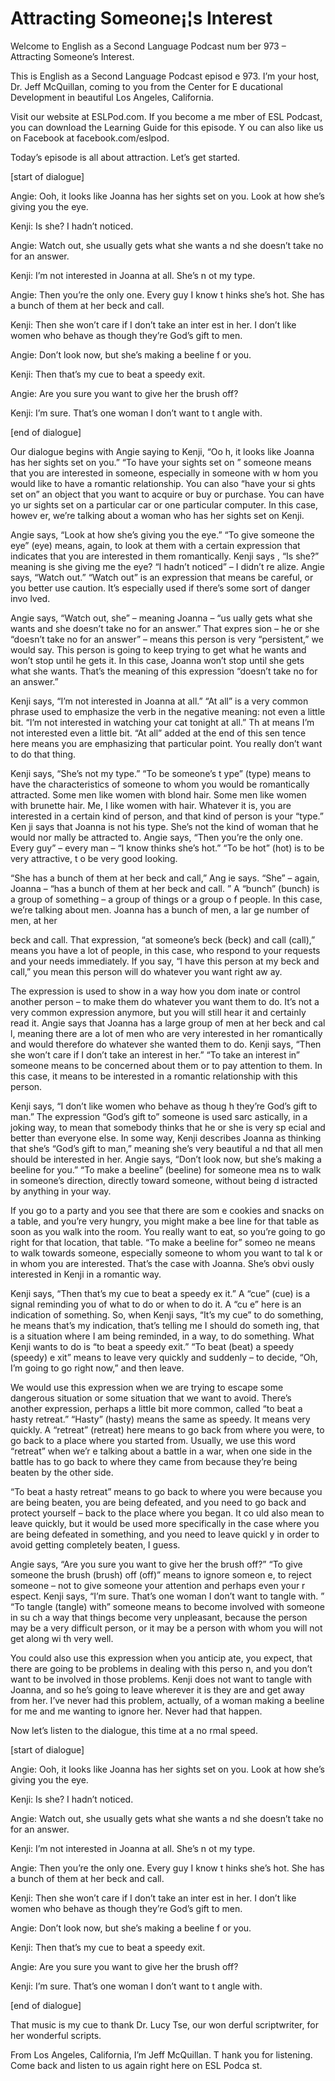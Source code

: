 # Attracting Someone¡¦s Interest

Welcome to English as a Second Language Podcast num ber 973 – Attracting Someone’s Interest.  

This is English as a Second Language Podcast episod e 973. I’m your host, Dr. Jeff McQuillan, coming to you from the Center for E ducational Development in beautiful Los Angeles, California.  

Visit our website at ESLPod.com. If you become a me mber of ESL Podcast, you can download the Learning Guide for this episode. Y ou can also like us on Facebook at facebook.com/eslpod.  

Today’s episode is all about attraction. Let’s get started. 

[start of dialogue] 

Angie: Ooh, it looks like Joanna has her sights set  on you. Look at how she’s giving you the eye.  

Kenji: Is she? I hadn’t noticed. 

Angie: Watch out, she usually gets what she wants a nd she doesn’t take no for an answer. 

Kenji: I’m not interested in Joanna at all. She’s n ot my type.  

Angie: Then you’re the only one. Every guy I know t hinks she’s hot. She has a bunch of them at her beck and call. 

Kenji: Then she won’t care if I don’t take an inter est in her. I don’t like women who behave as though they’re God’s gift to men.  

Angie: Don’t look now, but she’s making a beeline f or you.  

Kenji: Then that’s my cue to beat a speedy exit. 

Angie: Are you sure you want to give her the brush off? 

Kenji: I’m sure. That’s one woman I don’t want to t angle with. 

[end of dialogue]   

 Our dialogue begins with Angie saying to Kenji, “Oo h, it looks like Joanna has her sights set on you.” “To have your sights set on ” someone means that you are interested in someone, especially in someone with w hom you would like to have a romantic relationship. You can also “have your si ghts set on” an object that you want to acquire or buy or purchase. You can have yo ur sights set on a particular car or one particular computer. In this case, howev er, we’re talking about a woman who has her sights set on Kenji.  

Angie says, “Look at how she’s giving you the eye.”  “To give someone the eye” (eye) means, again, to look at them with a certain expression that indicates that you are interested in them romantically. Kenji says , “Is she?” meaning is she giving me the eye? “I hadn’t noticed” – I didn’t re alize. Angie says, “Watch out.” “Watch out” is an expression that means be careful,  or you better use caution. It’s especially used if there’s some sort of danger invo lved.  

Angie says, “Watch out, she” – meaning Joanna – “us ually gets what she wants and she doesn’t take no for an answer.” That expres sion – he or she “doesn’t take no for an answer” – means this person is very “persistent,” we would say. This person is going to keep trying to get what he wants and won’t stop until he gets it. In this case, Joanna won’t stop until she gets what she wants. That’s the meaning of this expression “doesn’t take no for an answer.”  

Kenji says, “I’m not interested in Joanna at all.” “At all” is a very common phrase used to emphasize the verb in the negative meaning:  not even a little bit. “I’m not interested in watching your cat tonight at all.” Th at means I’m not interested even a little bit. “At all” added at the end of this sen tence here means you are emphasizing that particular point. You really don’t  want to do that thing. 

Kenji says, “She’s not my type.” “To be someone’s t ype” (type) means to have the characteristics of someone to whom you would be  romantically attracted. Some men like women with blond hair. Some men like women with brunette hair. Me, I like women with hair. Whatever it is, you are  interested in a certain kind of person, and that kind of person is your “type.” Ken ji says that Joanna is not his type. She’s not the kind of woman that he would nor mally be attracted to. Angie says, “Then you’re the only one. Every guy” – every  man – “I know thinks she’s hot.” “To be hot” (hot) is to be very attractive, t o be very good looking.  

“She has a bunch of them at her beck and call,” Ang ie says. “She” – again, Joanna – “has a bunch of them at her beck and call. ” A “bunch” (bunch) is a group of something – a group of things or a group o f people. In this case, we’re talking about men. Joanna has a bunch of men, a lar ge number of men, at her  

beck and call. That expression, “at someone’s beck (beck) and call (call),” means you have a lot of people, in this case, who respond  to your requests and your needs immediately. If you say, “I have this person at my beck and call,” you mean this person will do whatever you want right aw ay.  

The expression is used to show in a way how you dom inate or control another person – to make them do whatever you want them to do. It’s not a very common expression anymore, but you will still hear it and certainly read it. Angie says that Joanna has a large group of men at her beck and cal l, meaning there are a lot of men who are very interested in her romantically and  would therefore do whatever she wanted them to do. Kenji says, “Then she won’t care if I don’t take an interest in her.” “To take an interest in” someone means to be concerned about them or to pay attention to them. In this case, it means to be interested in a romantic relationship with this person.  

Kenji says, “I don’t like women who behave as thoug h they’re God’s gift to man.” The expression “God’s gift to” someone is used sarc astically, in a joking way, to mean that somebody thinks that he or she is very sp ecial and better than everyone else. In some way, Kenji describes Joanna as thinking that she’s “God’s gift to man,” meaning she’s very beautiful a nd that all men should be interested in her. Angie says, “Don’t look now, but  she’s making a beeline for you.” “To make a beeline” (beeline) for someone mea ns to walk in someone’s direction, directly toward someone, without being d istracted by anything in your way.  

If you go to a party and you see that there are som e cookies and snacks on a table, and you’re very hungry, you might make a bee line for that table as soon as you walk into the room. You really want to eat, so you’re going to go right for that location, that table. “To make a beeline for” someo ne means to walk towards someone, especially someone to whom you want to tal k or in whom you are interested. That’s the case with Joanna. She’s obvi ously interested in Kenji in a romantic way.  

Kenji says, “Then that’s my cue to beat a speedy ex it.” A “cue” (cue) is a signal reminding you of what to do or when to do it. A “cu e” here is an indication of something. So, when Kenji says, “It’s my cue” to do  something, he means that’s my indication, that’s telling me I should do someth ing, that is a situation where I am being reminded, in a way, to do something. What Kenji wants to do is “to beat a speedy exit.” “To beat (beat) a speedy (speedy) e xit” means to leave very quickly and suddenly – to decide, “Oh, I’m going to  go right now,” and then leave.  

We would use this expression when we are trying to escape some dangerous situation or some situation that we want to avoid. There’s another expression, perhaps a little bit more common, called “to beat a  hasty retreat.” “Hasty” (hasty) means the same as speedy. It means very quickly. A “retreat” (retreat) here means to go back from where you were, to go back to  a place where you started from. Usually, we use this word “retreat” when we’r e talking about a battle in a war, when one side in the battle has to go back to where they came from because they’re being beaten by the other side.  

“To beat a hasty retreat” means to go back to where  you were because you are being beaten, you are being defeated, and you need to go back and protect yourself – back to the place where you began. It co uld also mean to leave quickly, but it would be used more specifically in the case where you are being defeated in something, and you need to leave quickl y in order to avoid getting completely beaten, I guess. 

Angie says, “Are you sure you want to give her the brush off?” “To give someone the brush (brush) off (off)” means to ignore someon e, to reject someone – not to give someone your attention and perhaps even your r espect. Kenji says, “I’m sure. That’s one woman I don’t want to tangle with. ” “To tangle (tangle) with” someone means to become involved with someone in su ch a way that things become very unpleasant, because the person may be a  very difficult person, or it may be a person with whom you will not get along wi th very well.  

You could also use this expression when you anticip ate, you expect, that there are going to be problems in dealing with this perso n, and you don’t want to be involved in those problems. Kenji does not want to tangle with Joanna, and so he’s going to leave wherever it is they are and get  away from her. I’ve never had this problem, actually, of a woman making a beeline  for me and me wanting to ignore her. Never had that happen.  

Now let’s listen to the dialogue, this time at a no rmal speed.  

[start of dialogue] 

Angie: Ooh, it looks like Joanna has her sights set  on you. Look at how she’s giving you the eye.  

Kenji: Is she? I hadn’t noticed. 

Angie: Watch out, she usually gets what she wants a nd she doesn’t take no for an answer.  

 Kenji: I’m not interested in Joanna at all. She’s n ot my type.  

Angie: Then you’re the only one. Every guy I know t hinks she’s hot. She has a bunch of them at her beck and call. 

Kenji: Then she won’t care if I don’t take an inter est in her. I don’t like women who behave as though they’re God’s gift to men.  

Angie: Don’t look now, but she’s making a beeline f or you.  

Kenji: Then that’s my cue to beat a speedy exit. 

Angie: Are you sure you want to give her the brush off? 

Kenji: I’m sure. That’s one woman I don’t want to t angle with. 

[end of dialogue] 

That music is my cue to thank Dr. Lucy Tse, our won derful scriptwriter, for her wonderful scripts. 

From Los Angeles, California, I’m Jeff McQuillan. T hank you for listening. Come back and listen to us again right here on ESL Podca st. 


